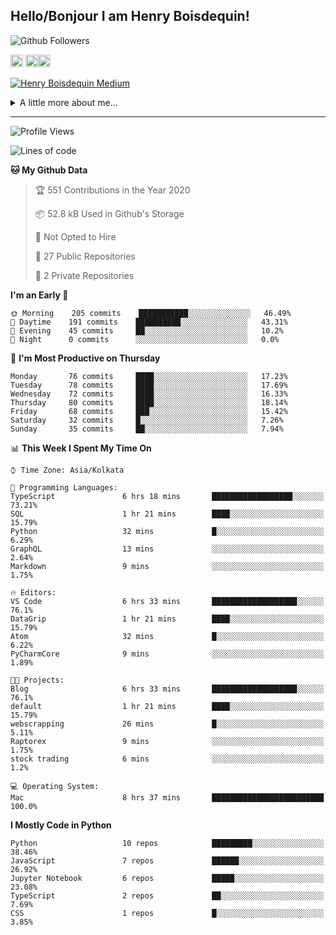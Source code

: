 <!--
**henryboisdequin/henryboisdequin** is a ✨ _special_ ✨ repository because its `README.md` (this file) appears on your GitHub profile.

Here are some ideas to get you started:

- 🔭 I’m currently working on ...
- 🌱 I’m currently learning ...
- 👯 I’m looking to collaborate on ...
- 🤔 I’m looking for help with ...
- 💬 Ask me about ...
- 📫 How to reach me: ...
- 😄 Pronouns: ...
- ⚡ Fun fact: ...
-->
<h2>Hello/Bonjour I am Henry Boisdequin!</h2>

<p align="middle">
    
![Github Followers](https://img.shields.io/github/followers/henryboisdequin?style=social) 

<a href="https://stackoverflow.com/users/13753914/henry"><img src="https://cdns.iconmonstr.com/wp-content/assets/preview/2012/240/iconmonstr-stackoverflow-1.png" alt="StackOverFlow" href="https://stackoverflow.com/users/13753914/henry" width="20" height="auto"></img></a> <a href="https://medium.com/@boisdequinh"><img src="https://cdns.iconmonstr.com/wp-content/assets/preview/2018/240/iconmonstr-medium-1.png" alt="Medium" href="https://medium.com/@boisdequinh" width="20" height="auto"></img></a><a href="https://stackoverflow.com/users/13753914/henry"><img src="https://lh3.googleusercontent.com/mmiuKzIq5YPFyjrfFsiNqeGuJY-Rp6wVvE8kus6vuunOnqInN16GTCCUX1937vEbKw=s360-rw" alt="Dev.to" href="https://dev.to/henryboisdequin" width="20" height="auto"></img></a>


<!-- https://iconmonstr.com/ -->

</p>

[![Henry Boisdequin Medium](https://github-readme-medium.vercel.app/?username=boisdequinh&&limit=2)](https://medium.com/@boisdequinh)

<details>
<summary>A little more about me... </summary>
<br>
    
```typescript
const henryBoisdequin: human = {
    from: ["philippines", "belgium"],
    age: 12,
    languages: ["typescript/javascript", "python"],
    askMeAbout: ["web dev", "machine learning", "fullstack projects", "swimming"],
    technologies: {
        mobile: ["react native"],
        frontEnd: {
            js: ["react.js", "next.js"],
            css: ["bootstrap", "chakra-ui", "saas"]
        },
        backEnd: {
            js: ["node", "express", "graphql", "typeorm"],
            python: ["flask"]
        },
        devOps: ["AWS", "docker"],
        databases: ["postgresql", "redis"],
        otherTools: ["firebase", "tensorflow", "keras", "numpy", "pygame"]
    },
    currentFocus: "Fullstack Blog Site",
    hobbies: ["swimming", "programming"],
};
```

</details>

---
<!--START_SECTION:waka-->
![Profile Views](http://img.shields.io/badge/Profile%20Views-177-blue)

![Lines of code](https://img.shields.io/badge/From%20Hello%20World%20I%27ve%20Written-13.2%20million%20lines%20of%20code-blue)

**🐱 My Github Data** 

> 🏆 551 Contributions in the Year 2020
 > 
> 📦 52.8 kB Used in Github's Storage 
 > 
> 🚫 Not Opted to Hire
 > 
> 📜 27 Public Repositories
 > 
> 🔑 2 Private Repositories 

**I'm an Early 🐤** 

```text
🌞 Morning    205 commits    ███████████░░░░░░░░░░░░░░   46.49% 
🌆 Daytime    191 commits    ██████████░░░░░░░░░░░░░░░   43.31% 
🌃 Evening    45 commits     ██░░░░░░░░░░░░░░░░░░░░░░░   10.2% 
🌙 Night      0 commits      ░░░░░░░░░░░░░░░░░░░░░░░░░   0.0%

```
📅 **I'm Most Productive on Thursday** 

```text
Monday       76 commits     ████░░░░░░░░░░░░░░░░░░░░░   17.23% 
Tuesday      78 commits     ████░░░░░░░░░░░░░░░░░░░░░   17.69% 
Wednesday    72 commits     ████░░░░░░░░░░░░░░░░░░░░░   16.33% 
Thursday     80 commits     ████░░░░░░░░░░░░░░░░░░░░░   18.14% 
Friday       68 commits     ███░░░░░░░░░░░░░░░░░░░░░░   15.42% 
Saturday     32 commits     █░░░░░░░░░░░░░░░░░░░░░░░░   7.26% 
Sunday       35 commits     ██░░░░░░░░░░░░░░░░░░░░░░░   7.94%

```


📊 **This Week I Spent My Time On** 

```text
⌚︎ Time Zone: Asia/Kolkata

💬 Programming Languages: 
TypeScript               6 hrs 18 mins       ██████████████████░░░░░░░   73.21% 
SQL                      1 hr 21 mins        ████░░░░░░░░░░░░░░░░░░░░░   15.79% 
Python                   32 mins             █░░░░░░░░░░░░░░░░░░░░░░░░   6.29% 
GraphQL                  13 mins             ░░░░░░░░░░░░░░░░░░░░░░░░░   2.64% 
Markdown                 9 mins              ░░░░░░░░░░░░░░░░░░░░░░░░░   1.75%

🔥 Editors: 
VS Code                  6 hrs 33 mins       ███████████████████░░░░░░   76.1% 
DataGrip                 1 hr 21 mins        ████░░░░░░░░░░░░░░░░░░░░░   15.79% 
Atom                     32 mins             █░░░░░░░░░░░░░░░░░░░░░░░░   6.22% 
PyCharmCore              9 mins              ░░░░░░░░░░░░░░░░░░░░░░░░░   1.89%

🐱‍💻 Projects: 
Blog                     6 hrs 33 mins       ███████████████████░░░░░░   76.1% 
default                  1 hr 21 mins        ████░░░░░░░░░░░░░░░░░░░░░   15.79% 
webscrapping             26 mins             █░░░░░░░░░░░░░░░░░░░░░░░░   5.11% 
Raptorex                 9 mins              ░░░░░░░░░░░░░░░░░░░░░░░░░   1.75% 
stock trading            6 mins              ░░░░░░░░░░░░░░░░░░░░░░░░░   1.2%

💻 Operating System: 
Mac                      8 hrs 37 mins       █████████████████████████   100.0%

```

**I Mostly Code in Python** 

```text
Python                   10 repos            █████████░░░░░░░░░░░░░░░░   38.46% 
JavaScript               7 repos             ██████░░░░░░░░░░░░░░░░░░░   26.92% 
Jupyter Notebook         6 repos             █████░░░░░░░░░░░░░░░░░░░░   23.08% 
TypeScript               2 repos             ██░░░░░░░░░░░░░░░░░░░░░░░   7.69% 
CSS                      1 repos             █░░░░░░░░░░░░░░░░░░░░░░░░   3.85%

```



<!--END_SECTION:waka-->

